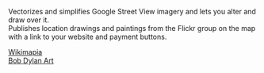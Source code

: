 Vectorizes and simplifies Google Street View imagery and lets you alter and draw over it.<br/>
Publishes location drawings and paintings from the Flickr group on the map with a link to your website and payment buttons.

<a href="https://wikimapia.org" target="_blank">Wikimapia</a><br/>
<a href="http://bobdylanart.com" target="_blank">Bob Dylan Art</a>
